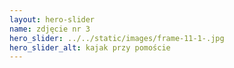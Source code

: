 ```yaml
---
layout: hero-slider
name: zdjęcie nr 3
hero_slider: ../../static/images/frame-11-1-.jpg
hero_slider_alt: kajak przy pomoście
---
```


